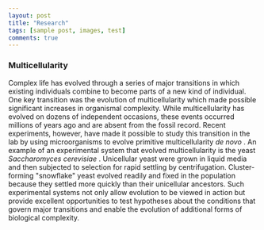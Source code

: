 ```yaml
---
layout: post
title: "Research"
tags: [sample post, images, test]
comments: true
---
```



### Multicellularity
Complex life has evolved through a series of major transitions in which existing individuals combine to become parts of a new kind of individual. One key transition was the evolution of multicellularity which made possible significant increases in organismal complexity. While multicellularity has evolved on dozens of independent occasions, these events occurred millions of years ago and are absent from the fossil record. Recent experiments, however, have made it possible to study this transition in the lab by using microorganisms to evolve primitive multicellularity <I> de novo </I>. An example of an experimental system that evolved multicellularity is the yeast <I> Saccharomyces cerevisiae </I>.  Unicellular yeast were grown in liquid media and then subjected to selection for rapid settling by centrifugation. Cluster-forming "snowflake" yeast evolved readily and fixed in the population because they settled more quickly than their unicellular ancestors. Such experimental systems not only allow evolution to be viewed in action but provide excellent opportunities to test hypotheses about the conditions that govern major transitions and enable the evolution of additional forms of biological complexity. 



